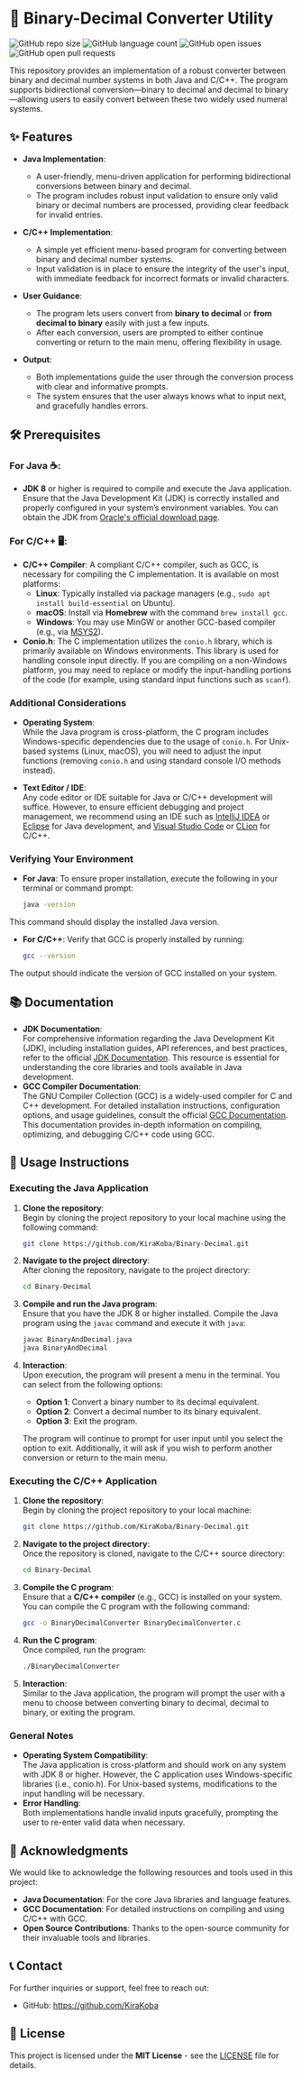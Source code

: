 # 🧮 Binary-Decimal Converter Utility

![GitHub repo size](https://img.shields.io/github/repo-size/KiraKoba/Binary-Decimal?style=flat-square)
![GitHub language count](https://img.shields.io/github/languages/count/KiraKoba/Binary-Decimal?style=flat-square)
![GitHub open issues](https://img.shields.io/github/issues/KiraKoba/Binary-Decimal?style=flat-square)
![GitHub open pull requests](https://img.shields.io/github/issues-pr/KiraKoba/Binary-Decimal?style=flat-square)

This repository provides an implementation of a robust converter between binary and decimal number 
systems in both Java and C/C++. The program supports bidirectional conversion—binary to decimal and 
decimal to binary—allowing users to easily convert between these two widely used numeral systems.

## ✨ Features

- **Java Implementation**: 
  - A user-friendly, menu-driven application for performing bidirectional conversions between binary and decimal.
  - The program includes robust input validation to ensure only valid binary or decimal numbers are processed, providing 
clear feedback for invalid entries.

- **C/C++ Implementation**: 
  - A simple yet efficient menu-based program for converting between binary and decimal number systems.
  - Input validation is in place to ensure the integrity of the user's input, with immediate feedback for incorrect
formats or invalid characters.

- **User Guidance**: 
  - The program lets users convert from __binary to decimal__ or __from decimal to binary__ easily with just a few inputs.
  - After each conversion, users are prompted to either continue converting or return to the main menu, offering
flexibility in usage.

- **Output**: 
  - Both implementations guide the user through the conversion process with clear and informative prompts.
  - The system ensures that the user always knows what to input next, and gracefully handles errors.

## 🛠️ Prerequisites

### For Java ☕:
- __JDK 8__ or higher is required to compile and execute the Java application. Ensure that the Java Development Kit 
(JDK) is correctly installed and properly configured in your system’s environment variables. You can obtain the JDK from
[Oracle's official download page](https://www.oracle.com/java/technologies/downloads/?er=221886).

### For C/C++ 🖥️:
- __C/C++ Compiler__: A compliant C/C++ compiler, such as GCC, is necessary for compiling the C implementation. 
It is available on most platforms:
  - __Linux__: Typically installed via package managers (e.g., ```sudo apt install build-essential``` on Ubuntu).
  - __macOS__: Install via __Homebrew__ with the command ```brew install gcc```.
  - __Windows__: You may use MinGW or another GCC-based compiler (e.g., via [MSYS2](https://www.msys2.org/)).
- __Conio.h__: The C implementation utilizes the ```conio.h``` library, which is primarily available on Windows environments. 
This library is used for handling console input directly. If you are compiling on a non-Windows platform, you may need
to replace or modify the input-handling portions of the code (for example, using standard input functions such as ```scanf```).


### Additional Considerations
- __Operating System__: \
While the Java program is cross-platform, the C program includes Windows-specific dependencies due 
to the usage of ```conio.h```. For Unix-based systems (Linux, macOS), you will need to adjust the input functions 
(removing ```conio.h``` and using standard console I/O methods instead).

- __Text Editor / IDE__: \
Any code editor or IDE suitable for Java or C/C++ development will suffice. However, 
to ensure efficient debugging and project management, we recommend using an IDE such as [IntelliJ IDEA](https://www.jetbrains.com/idea/) 
or [Eclipse](https://www.eclipse.org/downloads/) for Java development, and [Visual Studio Code](https://code.visualstudio.com/) 
or [CLion](https://www.jetbrains.com/clion/) for C/C++.

### Verifying Your Environment
- __For Java__: To ensure proper installation, execute the following in your terminal or command prompt:
  ```bash
  java -version
This command should display the installed Java version.

- __For C/C++__: Verify that GCC is properly installed by running:
  ```bash
  gcc --version
The output should indicate the version of GCC installed on your system.

## 📚 Documentation
- __JDK Documentation__: \
  For comprehensive information regarding the Java Development Kit (JDK), including installation guides, 
API references, and best practices, refer to the official [JDK Documentation](https://docs.oracle.com/en/java/javase/). 
This resource is essential for understanding the core libraries and tools available in Java development.
- __GCC Compiler Documentation__: \
  The GNU Compiler Collection (GCC) is a widely-used compiler for C and C++ development. For detailed installation 
instructions, configuration options, and usage guidelines, consult the official [GCC Documentation](https://gcc.gnu.org/install/). 
This documentation provides in-depth information on compiling, optimizing, and debugging C/C++ code using GCC.

## 🚀 Usage Instructions

### Executing the Java Application

1. __Clone the repository__: \
   Begin by cloning the project repository to your local machine using the following command:
   ```bash
   git clone https://github.com/KiraKoba/Binary-Decimal.git

2. __Navigate to the project directory__: \
   After cloning the repository, navigate to the project directory:
   ```bash
   cd Binary-Decimal
3. __Compile and run the Java program__: \
   Ensure that you have the JDK 8 or higher installed. Compile the Java program using the ```javac``` command and 
execute it with ```java```:
   ```bash
   javac BinaryAndDecimal.java
   java BinaryAndDecimal
4. __Interaction__: \
   Upon execution, the program will present a menu in the terminal. You can select from the following options:
   - __Option 1__: Convert a binary number to its decimal equivalent.
   - __Option 2__: Convert a decimal number to its binary equivalent.
   - __Option 3__: Exit the program. 
   
   The program will continue to prompt for user input until you select the option to exit. Additionally, 
it will ask if you wish to perform another conversion or return to the main menu.

### Executing the C/C++ Application

1. __Clone the repository__: \
   Begin by cloning the project repository to your local machine:
   ```bash
   git clone https://github.com/KiraKoba/Binary-Decimal.git
2. __Navigate to the project directory__: \
   Once the repository is cloned, navigate to the C/C++ source directory:
   ```bash
   cd Binary-Decimal
3. __Compile the C program__: \
   Ensure that a __C/C++ compiler__ (e.g., GCC) is installed on your system. You can compile the C program with the following command:
   ```bash
   gcc -o BinaryDecimalConverter BinaryDecimalConverter.c
4. __Run the C program__: \
   Once compiled, run the program:
   ```bash
   ./BinaryDecimalConverter
5. __Interaction__: \
   Similar to the Java application, the program will prompt the user with a menu to choose between converting binary to 
decimal, decimal to binary, or exiting the program.

### General Notes
- __Operating System Compatibility__: \
The Java application is cross-platform and should work on any system with JDK 8 or higher. However, 
the C application uses Windows-specific libraries (i.e., conio.h). For Unix-based systems, modifications to the 
input handling will be necessary.
- __Error Handling__: \
Both implementations handle invalid inputs gracefully, prompting the user to re-enter valid data when necessary.

## 📝 Acknowledgments
We would like to acknowledge the following resources and tools used in this project:
- __Java Documentation__: For the core Java libraries and language features.
- __GCC Documentation__: For detailed instructions on compiling and using C/C++ with GCC.
- __Open Source Contributions__: Thanks to the open-source community for their invaluable tools and libraries.

## 📞 Contact
For further inquiries or support, feel free to reach out:
- GitHub: https://github.com/KiraKoba

## 📜 License
This project is licensed under the __MIT License__ - see the [LICENSE](LICENSE) file for details.
